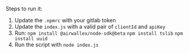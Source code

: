 Steps to run it:
1. Update the `.npmrc` with your gitlab token
2. Update the `index.js` with a valid pair of `clientId` and `apiKey`
3. Run:
`npm install @airwallex/node-sdk@beta`
`npm install tslib`
`npm install uuid`
4. Run the script with `node index.js`
